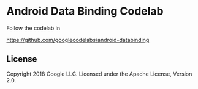 Android Data Binding Codelab
=============================================
Follow the codelab in

https://github.com/googlecodelabs/android-databinding


License
--------

Copyright 2018 Google LLC. Licensed under the Apache License, Version 2.0.

